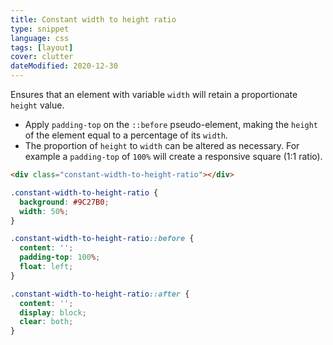 ```yaml
---
title: Constant width to height ratio
type: snippet
language: css
tags: [layout]
cover: clutter
dateModified: 2020-12-30
---
```


Ensures that an element with variable `width` will retain a proportionate `height` value.

- Apply `padding-top` on the `::before` pseudo-element, making the `height` of the element equal to a percentage of its `width`.
- The proportion of `height` to `width` can be altered as necessary. For example a `padding-top` of `100%` will create a responsive square (1:1 ratio).

```html
<div class="constant-width-to-height-ratio"></div>
```

```css
.constant-width-to-height-ratio {
  background: #9C27B0;
  width: 50%;
}

.constant-width-to-height-ratio::before {
  content: '';
  padding-top: 100%;
  float: left;
}

.constant-width-to-height-ratio::after {
  content: '';
  display: block;
  clear: both;
}
```
